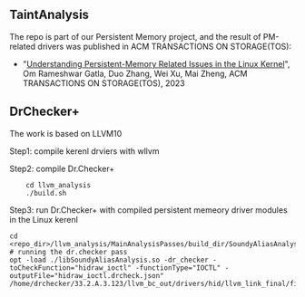 ## TaintAnalysis

The repo is part of our Persistent Memory project, and the result of PM-related drivers was published in ACM TRANSACTIONS ON STORAGE(TOS):

- "[Understanding Persistent-Memory Related Issues in the Linux Kernel](https://arxiv.org/abs/2307.04095)", Om Rameshwar Gatla, Duo Zhang, Wei Xu, Mai Zheng, ACM TRANSACTIONS ON STORAGE(TOS), 2023


## DrChecker+

The work is based on LLVM10

Step1: compile kerenl drviers with wllvm

Step2: compile Dr.Checker+
```
    cd llvm_analysis
    ./build.sh
```

Step3: run Dr.Checker+ with compiled persistent memeory driver modules in the Linux kerenl

```
cd <repo_dir>/llvm_analysis/MainAnalysisPasses/build_dir/SoundyAliasAnalysis
# running the dr.checker pass
opt -load ./libSoundyAliasAnalysis.so -dr_checker -toCheckFunction="hidraw_ioctl" -functionType="IOCTL" -outputFile="hidraw_ioctl.drcheck.json" /home/drchecker/33.2.A.3.123/llvm_bc_out/drivers/hid/llvm_link_final/final_to_check.bc
```


